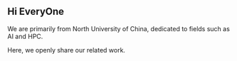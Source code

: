 ## Hi EveryOne

We are primarily from North University of China, dedicated to fields such as AI and HPC. 

Here, we openly share our related work.
